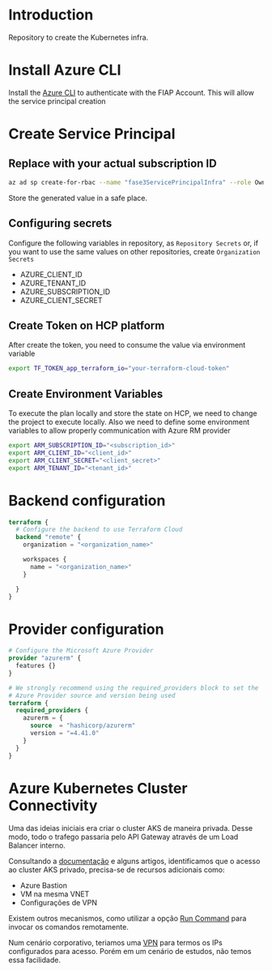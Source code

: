 # Introduction
Repository to create the Kubernetes infra.

# Install Azure CLI

Install the [Azure CLI](https://learn.microsoft.com/en-us/cli/azure/install-azure-cli-windows?view=azure-cli-latest&pivots=winget) to authenticate with the FIAP Account. This will allow the service principal creation

# Create Service Principal
## Replace with your actual subscription ID

```bash
az ad sp create-for-rbac --name "fase3ServicePrincipalInfra" --role Owner --scopes /subscriptions/<YOUR_SUBSCRIPTION_ID>
```

Store the generated value in a safe place.

## Configuring secrets
Configure the following variables in repository, as `Repository Secrets` or, if you want to use the same values on other repositories, create `Organization Secrets`

- AZURE_CLIENT_ID
- AZURE_TENANT_ID
- AZURE_SUBSCRIPTION_ID
- AZURE_CLIENT_SECRET

## Create Token on HCP platform

After create the token, you need to consume the value via environment variable

```bash
export TF_TOKEN_app_terraform_io="your-terraform-cloud-token"
```
## Create Environment Variables

To execute the plan locally and store the state on HCP, we need to change the project to execute locally. Also we need to define some environment variables to allow properly communication with Azure RM provider

```bash
export ARM_SUBSCRIPTION_ID="<subscription_id>"
export ARM_CLIENT_ID="<client_id>"
export ARM_CLIENT_SECRET="<client_secret>"
export ARM_TENANT_ID="<tenant_id>"
```

# Backend configuration

```tf
terraform {
  # Configure the backend to use Terraform Cloud
  backend "remote" {
    organization = "<organization_name>"

    workspaces {
      name = "<organization_name>"
    }

  }
}
```

# Provider configuration
```tf
# Configure the Microsoft Azure Provider
provider "azurerm" {
  features {}
}

# We strongly recommend using the required_providers block to set the
# Azure Provider source and version being used
terraform {
  required_providers {
    azurerm = {
      source  = "hashicorp/azurerm"
      version = "=4.41.0"
    }
  }
}
```
# Azure Kubernetes Cluster Connectivity
Uma das ideias iniciais era criar o cluster AKS de maneira privada. Desse modo, todo o trafego passaria pelo API Gateway através de um Load Balancer interno.

Consultando a [documentação](https://learn.microsoft.com/en-us/azure/aks/private-clusters?tabs=default-basic-networking%2Cazure-portal) e alguns artigos, identificamos que o acesso ao cluster AKS privado, precisa-se de recursos adicionais como:
- Azure Bastion
- VM na mesma VNET
- Configurações de VPN

Existem outros mecanismos, como utilizar a opção [Run Command](https://learn.microsoft.com/en-us/azure/aks/access-private-cluster?tabs=azure-cli) para invocar os comandos remotamente.

Num cenário corporativo, teriamos uma [VPN](https://learn.microsoft.com/en-us/azure/aks/access-private-cluster?tabs=azure-cli#limitations) para termos os IPs configurados para acesso. Porém em um cenário de estudos, não temos essa facilidade.